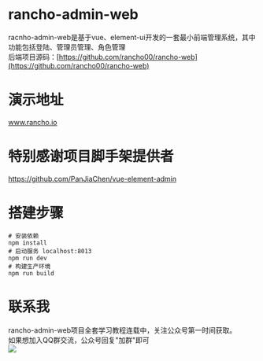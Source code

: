 # rancho-admin-web
racnho-admin-web是基于vue、element-ui开发的一套最小前端管理系统，其中功能包括登陆、管理员管理、角色管理<br>
后端项目源码：[https://github.com/rancho00/rancho-web](https://github.com/rancho00/rancho-web)
# 演示地址
  www.rancho.io
# 特别感谢项目脚手架提供者
  https://github.com/PanJiaChen/vue-element-admin
# 搭建步骤
    # 安装依赖
    npm install
    # 启动服务 localhost:8013
    npm run dev
    # 构建生产环境
    npm run build
# 联系我
  rancho-admin-web项目全套学习教程连载中，关注公众号第一时间获取。<br>
  如果想加入QQ群交流，公众号回复"加群"即可<br>
  ![](https://github.com/rancho00/rancho-web/blob/master/document/8cm.jpg)
